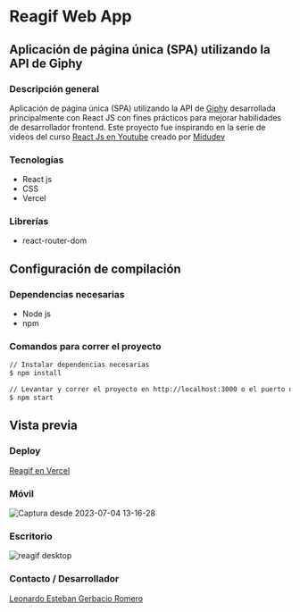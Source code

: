 # Reagif Web App 

## Aplicación de página única (SPA) utilizando la API de Giphy


### Descripción general
Aplicación de página única (SPA) utilizando la API de [Giphy](https://developers.giphy.com/) desarrollada principalmente con React JS con fines prácticos para mejorar habilidades de desarrollador frontend. Este proyecto fue inspirando en la serie de videos del curso [React Js en Youtube](https://www.youtube.com/watch?v=T_j60n1zgu0&list=PLV8x_i1fqBw0B008sQn79YxCjkHJU84pC&pp=iAQB) creado por [Midudev](https://midu.dev/)

### Tecnologías
- React js
- CSS
- Vercel

### Librerías
- react-router-dom

## Configuración de compilación

### Dependencias necesarias
- Node js
- npm

### Comandos para correr el proyecto
```bash
// Instalar dependencias necesarias
$ npm install

// Levantar y correr el proyecto en http://localhost:3000 o el puerto que este disponible
$ npm start
```


## Vista previa

### Deploy 
[Reagif en Vercel](https://reagif.vercel.app/)

### Móvil
![Captura desde 2023-07-04 13-16-28](https://github.com/leoromero97/giffy-react/assets/57498210/ac547537-d2ff-4ba7-ab3c-a04659cb25ef)


### Escritorio
![reagif desktop](https://github.com/leoromero97/reagif/assets/57498210/acaaccb6-f3c4-4bc8-817d-e0dc18ee241f)




### Contacto / Desarrollador
[Leonardo Esteban Gerbacio Romero](https://leogromero-website.netlify.app/)

